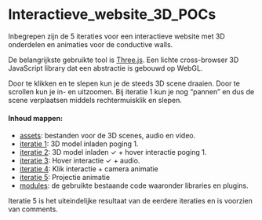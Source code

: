 # Interactieve_website_3D_POCs

Inbegrepen zijn de 5 iteraties voor een interactieve website met 3D onderdelen en animaties voor de conductive walls.

De belangrijkste gebruikte tool is [Three.js](https://threejs.org/). Een lichte cross-browser 3D JavaScript library dat een abstractie is gebouwd op WebGL.

Door te klikken en te slepen kun je de steeds 3D scene draaien. Door te scrollen kun je in- en uitzoomen. Bij iteratie 1 kun je nog “pannen” en dus de scene verplaatsen middels rechtermuisklik en slepen.

#### Inhoud mappen: 
- [assets](/assets): bestanden voor de 3D scenes, audio en video. 
- [iteratie 1](/iteration1_3d_model):  3D model inladen poging 1.
- [iteratie 2](/iteration2_3d_model):  3D model inladen ✓ +  hover interactie poging 1.
- [iteratie 3](/iteration3_hover_sound):  Hover interactie ✓ + audio. 
- [iteratie 4](/iteration4_click_camera):  Klik interactie + camera animatie
- [iteratie 5](/iteration5_animation_texture):  Projectie animatie
- [modules](/modules): de gebruikte bestaande code waaronder libraries en plugins. 

Iteratie 5 is het uiteindelijke resultaat van de eerdere iteraties en is voorzien van comments. 
